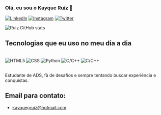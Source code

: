 
### Olá, eu sou o Kayque Ruiz 👋

[![LinkedIn](https://img.shields.io/badge/LinkedIn-0077B5?style=for-the-badge&logo=linkedin&logoColor=white)](https://www.linkedin.com/in/kayque-gabriel-ruiz-873365225/)
[![Instagram](https://img.shields.io/badge/Instagram-E4405F?style=for-the-badge&logo=instagram&logoColor=white)](https://www.instagram.com/kayque_ruiz/)
[![Twitter](https://img.shields.io/badge/Twitter-1DA1F2?style=for-the-badge&logo=twitter&logoColor=white)](https://twitter.com/GasMascara)

![Ruiz GitHub stats](https://github-readme-stats.vercel.app/api?username=J4m4ic4&show_icons=true&theme=radical)

## Tecnologias que eu uso no meu dia a dia

<div style="display: inline_block"><br/>
  <img align="center" alt="HTML5" src="https://img.shields.io/badge/HTML5-E34F26?style=for-the-badge&logo=html5&logoColor=white" />
  <img align="center" alt="CSS" src="https://img.shields.io/badge/CSS3-1572B6?style=for-the-badge&logo=css3&logoColor=white" />
  <img align="center" alt="Python" src="https://img.shields.io/badge/Python-3776AB?style=for-the-badge&logo=python&logoColor=white" />
  <img align="center" alt="C/C++" src="https://img.shields.io/badge/C%2B%2B-00599C?style=for-the-badge&logo=c%2B%2B&logoColor=white" />
  <img align="center" alt="C/C++" src="https://img.shields.io/badge/Java-ED8B00?style=for-the-badge&logo=openjdk&logoColor=white" />
</div><br/>

Estudante de ADS, fã de desafios e sempre tentando buscar experiência e conquistas.

## Email para contato:
- kayquegruiz@hotmail.com
